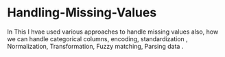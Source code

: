 # Handling-Missing-Values
In This I hvae used various approaches to handle missing values also, how we can handle categorical columns, encoding, standardization , Normalization, Transformation, Fuzzy matching, Parsing data .
